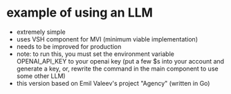 # example of using an LLM
- extremely simple
- uses VSH component for MVI (minimum viable implementation)
- needs to be improved for production
- note: to run this, you must set the environment variable OPENAI_API_KEY to your openai key (put a few $s into your account and generate a key, or, rewrite the command in the main component to use some other LLM)
- this version based on Emil Valeev's project "Agency"  (written in Go)
